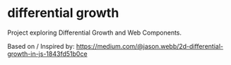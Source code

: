 # differential growth

Project exploring Differential Growth and Web Components.

Based on / Inspired by: https://medium.com/@jason.webb/2d-differential-growth-in-js-1843fd51b0ce
